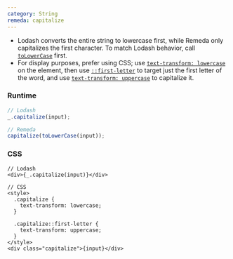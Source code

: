 ```yaml
---
category: String
remeda: capitalize
---
```


- Lodash converts the entire string to lowercase first, while Remeda only
  capitalizes the first character. To match Lodash behavior, call
  [`toLowerCase`](/docs#toLowerCase) first.
- For display purposes, prefer using CSS; use [`text-transform: lowercase`](https://developer.mozilla.org/en-US/docs/Web/CSS/text-transform#lowercase)
  on the element, then use [`::first-letter`](https://developer.mozilla.org/en-US/docs/Web/CSS/::first-letter)
  to target just the first letter of the word, and use [`text-transform: uppercase`](https://developer.mozilla.org/en-US/docs/Web/CSS/text-transform#uppercase)
  to capitalize it.

### Runtime

```ts
// Lodash
_.capitalize(input);

// Remeda
capitalize(toLowerCase(input));
```

### CSS

```tsx
// Lodash
<div>{_.capitalize(input)}</div>

// CSS
<style>
  .capitalize {
    text-transform: lowercase;
  }

  .capitalize::first-letter {
    text-transform: uppercase;
  }
</style>
<div class="capitalize">{input}</div>
```
